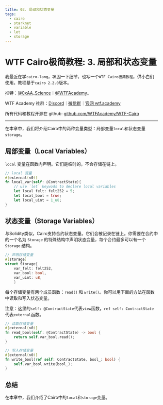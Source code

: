 ```yaml
---
title: 03. 局部和状态变量
tags:
  - cairo
  - starknet
  - variable
  - let
  - storage
---
```

# WTF Cairo极简教程: 3. 局部和状态变量

我最近在学`cairo-lang`，巩固一下细节，也写一个`WTF Cairo极简教程`，供小白们使用。教程基于`cairo 2.2.0`版本。

推特：[@0xAA_Science](https://twitter.com/0xAA_Science)｜[@WTFAcademy_](https://twitter.com/WTFAcademy_)

WTF Academy 社群：[Discord](https://discord.gg/5akcruXrsk)｜[微信群](https://docs.google.com/forms/d/e/1FAIpQLSe4KGT8Sh6sJ7hedQRuIYirOoZK_85miz3dw7vA1-YjodgJ-A/viewform?usp=sf_link)｜[官网 wtf.academy](https://wtf.academy)

所有代码和教程开源在 github: [github.com/WTFAcademy/WTF-Cairo](https://github.com/WTFAcademy/WTF-Cairo)

---

在本章中，我们将介绍Cairo中的两种变量类型：局部变量`local`和状态变量`storage`。

## 局部变量（Local Variables）

`local` 变量在函数内声明。它们是临时的，不会存储在链上。

```rust
// local 变量
#[external(v0)]
fn local_var(self: @ContractState){
    // use `let` keywods to declare local variables 
    let local_felt: felt252 = 5;
    let local_bool = true;
    let local_uint = 1_u8;
}
```

## 状态变量（Storage Variables）

与Solidity类似，Cairo支持合约状态变量。它们会被记录在链上。你需要在合约中的一个名为 `Storage` 的特殊结构中声明状态变量，每个合约最多可以有一个 `Storage` 结构。

```rust
// 声明存储变量
#[storage]
struct Storage{
    var_felt: felt252,
    var_bool: bool,
    var_uint: u8,
    }
```

每个存储变量有两个成员函数：`read()` 和 `write()`。你可以用下面的方法在函数中读取和写入状态变量。

注意：这里的`self: @ContractState`代表`view`函数，`ref self: ContractState`代表`external`函数。

```rust
// 读取存储变量
#[external(v0)]
fn read_bool(self: @ContractState) -> bool {
    return self.var_bool.read();
}

// 写入存储变量
#[external(v0)]
fn write_bool(ref self: ContractState, bool_: bool) {
    self.var_bool.write(bool_);
}
```

## 总结

在本章中，我们介绍了Cairo中的`local`和`storage`变量。
